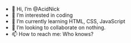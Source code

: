 - 👋 Hi, I’m @AcidNick
- 👀 I’m interested in coding
- 🌱 I’m currently learning HTML, CSS, JavaScript
- 💞️ I’m looking to collaborate on nothing.
- 📫 How to reach me: Who knows?

<!---
AcidNick/AcidNick is a ✨ special ✨ repository because its `README.md` (this file) appears on your GitHub profile.
You can click the Preview link to take a look at your changes.
--->
